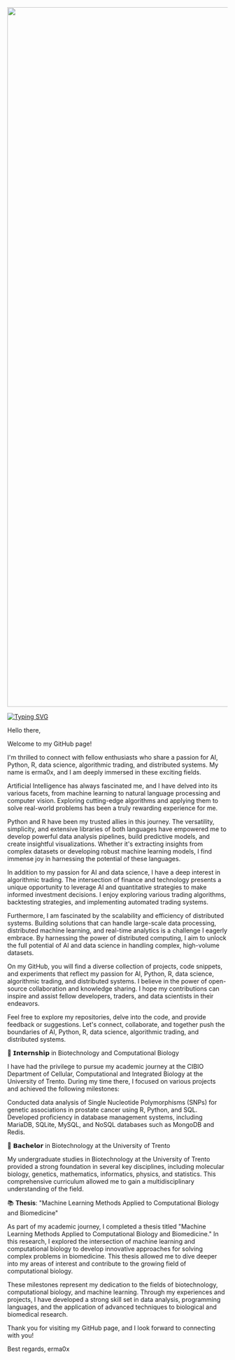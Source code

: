 <img src="./giphy.gif" width="1600" />


[![Typing SVG](https://readme-typing-svg.herokuapp.com?color=04b6ce&center=true&vCenter=true&width=1000&lines=Welcome+to+my+software+archive;Python+developer;Software+engineering;Machine+Learning;Data+Science;Financial+Markets;Algorithms+&+Data+Structures)](https://git.io/typing-svg)


<p align="center"> 
</p>
Hello there,

Welcome to my GitHub page!

I'm thrilled to connect with fellow enthusiasts who share a passion for AI, Python, R, data science, algorithmic trading, and distributed systems. My name is erma0x, and I am deeply immersed in these exciting fields.

Artificial Intelligence has always fascinated me, and I have delved into its various facets, from machine learning to natural language processing and computer vision. Exploring cutting-edge algorithms and applying them to solve real-world problems has been a truly rewarding experience for me.

Python and R have been my trusted allies in this journey. The versatility, simplicity, and extensive libraries of both languages have empowered me to develop powerful data analysis pipelines, build predictive models, and create insightful visualizations. Whether it's extracting insights from complex datasets or developing robust machine learning models, I find immense joy in harnessing the potential of these languages.

In addition to my passion for AI and data science, I have a deep interest in algorithmic trading. The intersection of finance and technology presents a unique opportunity to leverage AI and quantitative strategies to make informed investment decisions. I enjoy exploring various trading algorithms, backtesting strategies, and implementing automated trading systems.

Furthermore, I am fascinated by the scalability and efficiency of distributed systems. Building solutions that can handle large-scale data processing, distributed machine learning, and real-time analytics is a challenge I eagerly embrace. By harnessing the power of distributed computing, I aim to unlock the full potential of AI and data science in handling complex, high-volume datasets.

On my GitHub, you will find a diverse collection of projects, code snippets, and experiments that reflect my passion for AI, Python, R, data science, algorithmic trading, and distributed systems. I believe in the power of open-source collaboration and knowledge sharing. I hope my contributions can inspire and assist fellow developers, traders, and data scientists in their endeavors.

Feel free to explore my repositories, delve into the code, and provide feedback or suggestions. Let's connect, collaborate, and together push the boundaries of AI, Python, R, data science, algorithmic trading, and distributed systems.

🧬 𝗜𝗻𝘁𝗲𝗿𝗻𝘀𝗵𝗶𝗽 in Biotechnology and Computational Biology

I have had the privilege to pursue my academic journey at the CIBIO Department of Cellular, Computational and Integrated Biology at the University of Trento. During my time there, I focused on various projects and achieved the following milestones:

Conducted data analysis of Single Nucleotide Polymorphisms (SNPs) for genetic associations in prostate cancer using R, Python, and SQL.
Developed proficiency in database management systems, including MariaDB, SQLite, MySQL, and NoSQL databases such as MongoDB and Redis.

🦠 𝗕𝗮𝗰𝗵𝗲𝗹𝗼𝗿 in Biotechnology at the University of Trento

My undergraduate studies in Biotechnology at the University of Trento provided a strong foundation in several key disciplines, including molecular biology, genetics, mathematics, informatics, physics, and statistics. This comprehensive curriculum allowed me to gain a multidisciplinary understanding of the field.

📚 **Thesis**: "Machine Learning Methods Applied to Computational Biology and Biomedicine"

As part of my academic journey, I completed a thesis titled "Machine Learning Methods Applied to Computational Biology and Biomedicine." In this research, I explored the intersection of machine learning and computational biology to develop innovative approaches for solving complex problems in biomedicine. This thesis allowed me to dive deeper into my areas of interest and contribute to the growing field of computational biology.

These milestones represent my dedication to the fields of biotechnology, computational biology, and machine learning. Through my experiences and projects, I have developed a strong skill set in data analysis, programming languages, and the application of advanced techniques to biological and biomedical research.

Thank you for visiting my GitHub page, and I look forward to connecting with you!

Best regards,
erma0x

